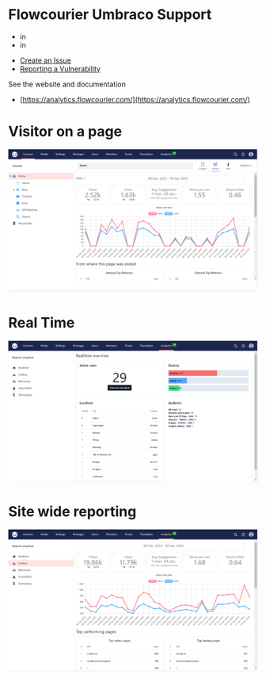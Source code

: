# Flowcourier Umbraco Support

*  in
* in 

- [Create an Issue]( https://github.com/flowcourier/Flowcourier.Umbraco.Support/issues)
- [Reporting a Vulnerability](https://github.com/flowcourier/Flowcourier.Umbraco.Support/blob/main/SECURITY.md)

See the website and documentation
- [https://analytics.flowcourier.com/](https://analytics.flowcourier.com/)


# Visitor on a page
![Visitors - page specific reporting](images/visitors-page-specific-reporting.png)

# Real Time
![Real Time](images/analytics-realtime.png)

# Site wide reporting
![Visitors -  Site wide reporting](images/analytics-site-wide-reports.png)

